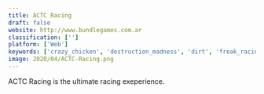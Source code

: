```yaml
---
title: ACTC Racing
draft: false 
website: http://www.bundlegames.com.ar
classification: ['']
platform: ['Web']
keywords: ['crazy_chicken', 'destruction_madness', 'dirt', 'freak_racing', 'gear.club', 'ignite', 'nitronic_rush', 'project_cars', 'raceroom', 'real_racing', 'speed_dreams', 'stunt_rally', 'supertuxkart', 'torcs', 'trackmania', 'trigger_rally', 'vdrift', 'rfactor']
image: 2020/04/ACTC-Racing.png
---
```

ACTC Racing is the ultimate racing exeperience.